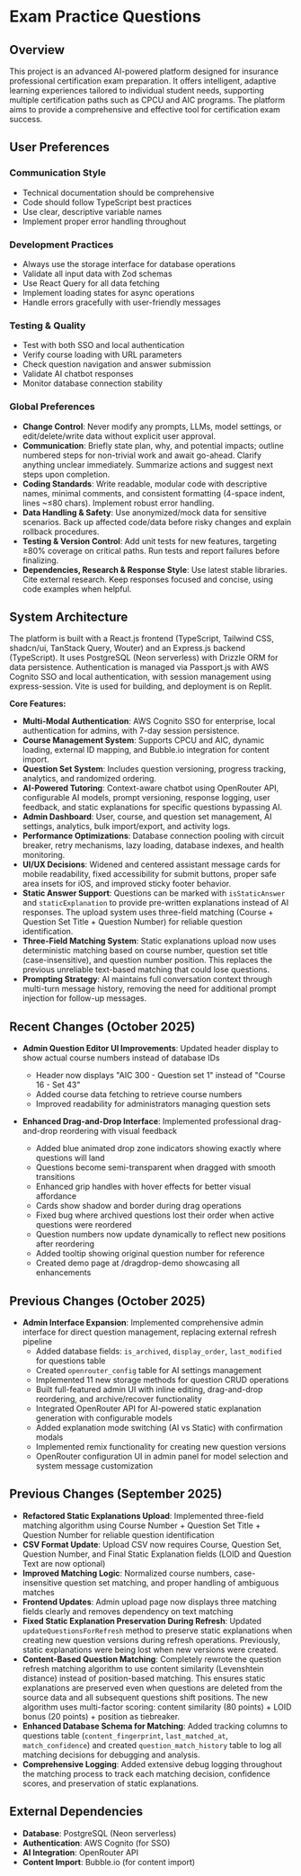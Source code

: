 # Exam Practice Questions

## Overview
This project is an advanced AI-powered platform designed for insurance professional certification exam preparation. It offers intelligent, adaptive learning experiences tailored to individual student needs, supporting multiple certification paths such as CPCU and AIC programs. The platform aims to provide a comprehensive and effective tool for certification exam success.

## User Preferences
### Communication Style
- Technical documentation should be comprehensive
- Code should follow TypeScript best practices
- Use clear, descriptive variable names
- Implement proper error handling throughout

### Development Practices
- Always use the storage interface for database operations
- Validate all input data with Zod schemas
- Use React Query for all data fetching
- Implement loading states for async operations
- Handle errors gracefully with user-friendly messages

### Testing & Quality
- Test with both SSO and local authentication
- Verify course loading with URL parameters
- Check question navigation and answer submission
- Validate AI chatbot responses
- Monitor database connection stability

### Global Preferences
- **Change Control**: Never modify any prompts, LLMs, model settings, or edit/delete/write data without explicit user approval.
- **Communication**: Briefly state plan, why, and potential impacts; outline numbered steps for non-trivial work and await go-ahead. Clarify anything unclear immediately. Summarize actions and suggest next steps upon completion.
- **Coding Standards**: Write readable, modular code with descriptive names, minimal comments, and consistent formatting (4-space indent, lines ~≤80 chars). Implement robust error handling.
- **Data Handling & Safety**: Use anonymized/mock data for sensitive scenarios. Back up affected code/data before risky changes and explain rollback procedures.
- **Testing & Version Control**: Add unit tests for new features, targeting ≥80% coverage on critical paths. Run tests and report failures before finalizing.
- **Dependencies, Research & Response Style**: Use latest stable libraries. Cite external research. Keep responses focused and concise, using code examples when helpful.

## System Architecture
The platform is built with a React.js frontend (TypeScript, Tailwind CSS, shadcn/ui, TanStack Query, Wouter) and an Express.js backend (TypeScript). It uses PostgreSQL (Neon serverless) with Drizzle ORM for data persistence. Authentication is managed via Passport.js with AWS Cognito SSO and local authentication, with session management using express-session. Vite is used for building, and deployment is on Replit.

**Core Features:**
- **Multi-Modal Authentication**: AWS Cognito SSO for enterprise, local authentication for admins, with 7-day session persistence.
- **Course Management System**: Supports CPCU and AIC, dynamic loading, external ID mapping, and Bubble.io integration for content import.
- **Question Set System**: Includes question versioning, progress tracking, analytics, and randomized ordering.
- **AI-Powered Tutoring**: Context-aware chatbot using OpenRouter API, configurable AI models, prompt versioning, response logging, user feedback, and static explanations for specific questions bypassing AI.
- **Admin Dashboard**: User, course, and question set management, AI settings, analytics, bulk import/export, and activity logs.
- **Performance Optimizations**: Database connection pooling with circuit breaker, retry mechanisms, lazy loading, database indexes, and health monitoring.
- **UI/UX Decisions**: Widened and centered assistant message cards for mobile readability, fixed accessibility for submit buttons, proper safe area insets for iOS, and improved sticky footer behavior.
- **Static Answer Support**: Questions can be marked with `isStaticAnswer` and `staticExplanation` to provide pre-written explanations instead of AI responses. The upload system uses three-field matching (Course + Question Set Title + Question Number) for reliable question identification.
- **Three-Field Matching System**: Static explanations upload now uses deterministic matching based on course number, question set title (case-insensitive), and question number position. This replaces the previous unreliable text-based matching that could lose questions.
- **Prompting Strategy**: AI maintains full conversation context through multi-turn message history, removing the need for additional prompt injection for follow-up messages.

## Recent Changes (October 2025)
- **Admin Question Editor UI Improvements**: Updated header display to show actual course numbers instead of database IDs
  - Header now displays "AIC 300 - Question set 1" instead of "Course 16 - Set 43"
  - Added course data fetching to retrieve course numbers
  - Improved readability for administrators managing question sets
  
- **Enhanced Drag-and-Drop Interface**: Implemented professional drag-and-drop reordering with visual feedback
  - Added blue animated drop zone indicators showing exactly where questions will land
  - Questions become semi-transparent when dragged with smooth transitions
  - Enhanced grip handles with hover effects for better visual affordance
  - Cards show shadow and border during drag operations
  - Fixed bug where archived questions lost their order when active questions were reordered
  - Question numbers now update dynamically to reflect new positions after reordering
  - Added tooltip showing original question number for reference
  - Created demo page at /dragdrop-demo showcasing all enhancements

## Previous Changes (October 2025)
- **Admin Interface Expansion**: Implemented comprehensive admin interface for direct question management, replacing external refresh pipeline
  - Added database fields: `is_archived`, `display_order`, `last_modified` for questions table
  - Created `openrouter_config` table for AI settings management
  - Implemented 11 new storage methods for question CRUD operations
  - Built full-featured admin UI with inline editing, drag-and-drop reordering, and archive/recover functionality
  - Integrated OpenRouter API for AI-powered static explanation generation with configurable models
  - Added explanation mode switching (AI vs Static) with confirmation modals
  - Implemented remix functionality for creating new question versions
  - OpenRouter configuration UI in admin panel for model selection and system message customization
  
## Previous Changes (September 2025)
- **Refactored Static Explanations Upload**: Implemented three-field matching algorithm using Course Number + Question Set Title + Question Number for reliable question identification
- **CSV Format Update**: Upload CSV now requires Course, Question Set, Question Number, and Final Static Explanation fields (LOID and Question Text are now optional)
- **Improved Matching Logic**: Normalized course numbers, case-insensitive question set matching, and proper handling of ambiguous matches
- **Frontend Updates**: Admin upload page now displays three matching fields clearly and removes dependency on text matching
- **Fixed Static Explanation Preservation During Refresh**: Updated `updateQuestionsForRefresh` method to preserve static explanations when creating new question versions during refresh operations. Previously, static explanations were being lost when new versions were created.
- **Content-Based Question Matching**: Completely rewrote the question refresh matching algorithm to use content similarity (Levenshtein distance) instead of position-based matching. This ensures static explanations are preserved even when questions are deleted from the source data and all subsequent questions shift positions. The new algorithm uses multi-factor scoring: content similarity (80 points) + LOID bonus (20 points) + position as tiebreaker.
- **Enhanced Database Schema for Matching**: Added tracking columns to questions table (`content_fingerprint`, `last_matched_at`, `match_confidence`) and created `question_match_history` table to log all matching decisions for debugging and analysis.
- **Comprehensive Logging**: Added extensive debug logging throughout the matching process to track each matching decision, confidence scores, and preservation of static explanations.

## External Dependencies
- **Database**: PostgreSQL (Neon serverless)
- **Authentication**: AWS Cognito (for SSO)
- **AI Integration**: OpenRouter API
- **Content Import**: Bubble.io (for content import)